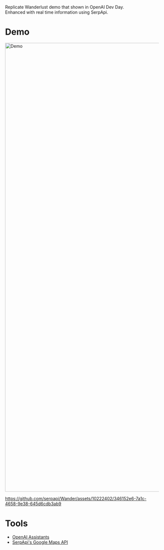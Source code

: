 Replicate Wanderlust demo that shown in OpenAI Dev Day. <br/>
Enhanced with real time information using SerpApi.

# Demo

<img width="1470" alt="Demo" src="https://github.com/serpapi/Wander/assets/10222402/7ec1e4db-cd49-4232-ab04-e86eb1677c28">

https://github.com/serpapi/Wander/assets/10222402/346152e6-7a1c-4658-9e38-645d6cdb3ab9

# Tools

- [OpenAI Assistants](https://platform.openai.com/docs/api-reference/assistants)
- [SerpApi's Google Maps API](https://serpapi.com/google-maps-api)
